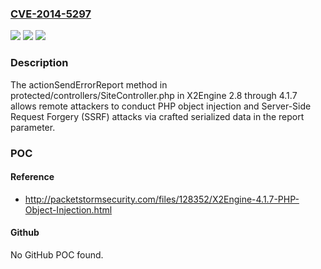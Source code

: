 ### [CVE-2014-5297](https://cve.mitre.org/cgi-bin/cvename.cgi?name=CVE-2014-5297)
![](https://img.shields.io/static/v1?label=Product&message=n%2Fa&color=blue)
![](https://img.shields.io/static/v1?label=Version&message=n%2Fa&color=blue)
![](https://img.shields.io/static/v1?label=Vulnerability&message=n%2Fa&color=brighgreen)

### Description

The actionSendErrorReport method in protected/controllers/SiteController.php in X2Engine 2.8 through 4.1.7 allows remote attackers to conduct PHP object injection and Server-Side Request Forgery (SSRF) attacks via crafted serialized data in the report parameter.

### POC

#### Reference
- http://packetstormsecurity.com/files/128352/X2Engine-4.1.7-PHP-Object-Injection.html

#### Github
No GitHub POC found.

